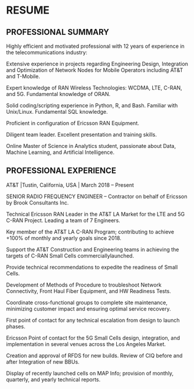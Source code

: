# RESUME

## PROFESSIONAL SUMMARY

Highly efficient and motivated professional with 12 years of experience in the telecommunications industry:

Extensive experience in projects regarding Engineering Design, Integration and Optimization of Network Nodes for Mobile Operators including AT&T and T-Mobile.

Expert knowledge of RAN Wireless Technologies: WCDMA, LTE, C-RAN, and 5G. Fundamental knowledge of ORAN.

Solid coding/scripting experience in Python, R, and Bash. Familiar with Unix/Linux. Fundamental SQL knowledge. 

Proficient in configuration of Ericsson RAN Equipment.

Diligent team leader. Excellent presentation and training skills. 

Online Master of Science in Analytics student, passionate about Data, Machine Learning, and Artificial Intelligence.



## PROFESSIONAL EXPERIENCE


AT&T |Tustin, California, USA | March 2018 – Present

SENIOR RADIO FREQUENCY ENGINEER – Contractor on behalf of Ericsson by Brook Consultants Inc.



Technical Ericsson RAN Leader in the AT&T LA Market for the LTE and 5G C-RAN Project. Leading a team of 7 Engineers.

Key member of the AT&T LA C-RAN Program; contributing to achieve +100% of monthly and yearly goals since 2018.

Support the AT&T Construction and Engineering teams in achieving the targets of C-RAN Small Cells commerciallylaunched.

Provide technical recommendations to expedite the readiness of Small Cells. 

Development of Methods of Procedure to troubleshoot Network Connectivity, Front Haul Fiber Equipment, and HW Readiness Tests.

Coordinate cross-functional groups to complete site maintenance, minimizing customer impact and ensuring optimal service recovery.

First point of contact for any technical escalation from design to launch phases. 

Ericsson Point of contact for the 5G Small Cells design, integration, and implementation in several venues across the Los Angeles Market.

Creation and approval of RFDS for new builds. Review of CIQ before and after Integration of new BBUs.

Display of recently launched cells on MAP Info; provision of monthly, quarterly, and yearly technical reports.
